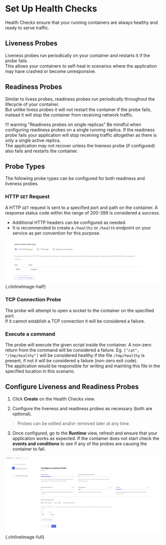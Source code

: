 # Set Up Health Checks

Health Checks ensure that your running containers are always healthy and ready to serve traffic.

## Liveness Probes

Liveness probes run periodically on your container and restarts it if the probe fails.
<br/>
This allows your containers to self-heal in scenarios where the application may have crashed or become unresponsive.

## Readiness Probes

Similar to livess probes, readiness probes run periodically throughout the lifecycle of your container.
<br/>
But unlike livess probes it will not restart the container if the probe fails, instead it will stop the container from receiving network traffic.

!!! warning "Readiness probes on single replicas"
    Be mindful when configuring readiness probes on a single running replica. If the readiness probe fails your application will stop receiving traffic altogether as there is only a single active replica. <br/>
    The application may not recover unless the liveness probe (if configured) also fails and restarts the container.

## Probe Types

The following probe types can be configured for both readiness and liveness probes.

### HTTP `GET` Request

A HTTP `GET` request is sent to a specified port and path on the container. A response status code within the range of 200-399 is considered a success.

- Additional HTTP headers can be configured as needed.
- It is recommended to create a `/healthz` or `/health` endpoint on your service as per convention for this purpose.

![HTTP GET Probe](../../assets/img/deploy/devops/healthchecks/http-get-probe.png){.cInlineImage-half}

### TCP Connection Probe

The probe will attempt to open a socket to the container on the specified port.</br>
If it cannot establish a TCP connection it will be considered a failure.

### Execute a command

The probe will execute the given script inside the container. A non-zero return from the command will be considered a failure.
Eg. `["cat", "/tmp/healthy"]` will be considered healthy if the file `/tmp/healthy` is present, if not it will be considered a failure (non-zero exit code).</br>
The application would be responsible for writing and mainting this file in the specified location in this scenario.

## Configure Liveness and Readiness Probes

1. Click **Create** on the Health Checks view.

2. Configure the liveness and readiness probes as necessary (both are optional). 
> Probes can be edited and/or removed later at any time.

3. Once configured, go to the **Runtime** view, refresh and ensure that your application works as expected. If the container does not start check the **events and conditions** to see if any of the probes are causing the container to fail.

![HTTP GET Probe](../../assets/img/deploy/devops/healthchecks/confgure-probes.png){.cInlineImage-full}
